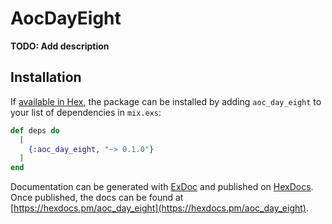 # AocDayEight

**TODO: Add description**

## Installation

If [available in Hex](https://hex.pm/docs/publish), the package can be installed
by adding `aoc_day_eight` to your list of dependencies in `mix.exs`:

```elixir
def deps do
  [
    {:aoc_day_eight, "~> 0.1.0"}
  ]
end
```

Documentation can be generated with [ExDoc](https://github.com/elixir-lang/ex_doc)
and published on [HexDocs](https://hexdocs.pm). Once published, the docs can
be found at [https://hexdocs.pm/aoc_day_eight](https://hexdocs.pm/aoc_day_eight).

